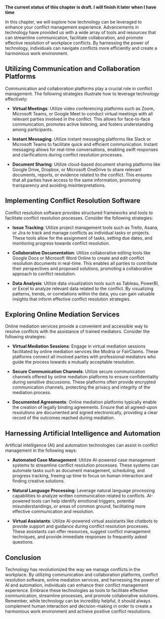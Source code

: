 **The current status of this chapter is draft. I will finish it later when I have time**

In this chapter, we will explore how technology can be leveraged to enhance your conflict management experience. Advancements in technology have provided us with a wide array of tools and resources that can streamline communication, facilitate collaboration, and promote effective resolution of workplace conflicts. By harnessing the power of technology, individuals can navigate conflicts more efficiently and create a harmonious work environment.

Utilizing Communication and Collaboration Platforms
---------------------------------------------------

Communication and collaboration platforms play a crucial role in conflict management. The following strategies illustrate how to leverage technology effectively:

* **Virtual Meetings**: Utilize video conferencing platforms such as Zoom, Microsoft Teams, or Google Meet to conduct virtual meetings with all relevant parties involved in the conflict. This allows for face-to-face communication, promotes active listening, and fosters understanding among participants.

* **Instant Messaging**: Utilize instant messaging platforms like Slack or Microsoft Teams to facilitate quick and efficient communication. Instant messaging allows for real-time conversations, enabling swift responses and clarifications during conflict resolution processes.

* **Document Sharing**: Utilize cloud-based document sharing platforms like Google Drive, Dropbox, or Microsoft OneDrive to share relevant documents, reports, or evidence related to the conflict. This ensures that all parties have access to the same information, promoting transparency and avoiding misinterpretations.

Implementing Conflict Resolution Software
-----------------------------------------

Conflict resolution software provides structured frameworks and tools to facilitate conflict resolution processes. Consider the following strategies:

* **Issue Tracking**: Utilize project management tools such as Trello, Asana, or Jira to track and manage conflicts as individual tasks or projects. These tools allow for the assignment of tasks, setting due dates, and monitoring progress towards conflict resolution.

* **Collaborative Documentation**: Utilize collaborative editing tools like Google Docs or Microsoft Word Online to create and edit conflict resolution documents in real-time. This enables all parties to contribute their perspectives and proposed solutions, promoting a collaborative approach to conflict resolution.

* **Data Analysis**: Utilize data visualization tools such as Tableau, PowerBI, or Excel to analyze relevant data related to the conflict. By visualizing patterns, trends, or correlations within the data, you can gain valuable insights that inform effective conflict resolution strategies.

Exploring Online Mediation Services
-----------------------------------

Online mediation services provide a convenient and accessible way to resolve conflicts with the assistance of trained mediators. Consider the following strategies:

* **Virtual Mediation Sessions**: Engage in virtual mediation sessions facilitated by online mediation services like Modria or FairClaims. These platforms connect all involved parties with professional mediators who guide the process towards a mutually acceptable resolution.

* **Secure Communication Channels**: Utilize secure communication channels offered by online mediation platforms to ensure confidentiality during sensitive discussions. These platforms often provide encrypted communication channels, protecting the privacy and integrity of the mediation process.

* **Documented Agreements**: Online mediation platforms typically enable the creation of legally binding agreements. Ensure that all agreed-upon resolutions are documented and signed electronically, providing a clear record of the outcomes reached during mediation.

Harnessing Artificial Intelligence and Automation
-------------------------------------------------

Artificial intelligence (AI) and automation technologies can assist in conflict management in the following ways:

* **Automated Case Management**: Utilize AI-powered case management systems to streamline conflict resolution processes. These systems can automate tasks such as document management, scheduling, and progress tracking, freeing up time to focus on human interaction and finding creative solutions.

* **Natural Language Processing**: Leverage natural language processing capabilities to analyze written communication related to conflicts. AI-powered tools can help identify emotional triggers, potential misunderstandings, or areas of common ground, facilitating more effective communication and resolution.

* **Virtual Assistants**: Utilize AI-powered virtual assistants like chatbots to provide support and guidance during conflict resolution processes. These assistants can offer resources, suggest conflict management techniques, and provide immediate responses to frequently asked questions.

Conclusion
----------

Technology has revolutionized the way we manage conflicts in the workplace. By utilizing communication and collaboration platforms, conflict resolution software, online mediation services, and harnessing the power of AI and automation, individuals can enhance their conflict management experience. Embrace these technologies as tools to facilitate effective communication, streamline processes, and promote collaborative solutions. Remember, while technology can be incredibly helpful, it should always complement human interaction and decision-making in order to create a harmonious work environment and achieve positive conflict resolutions.
